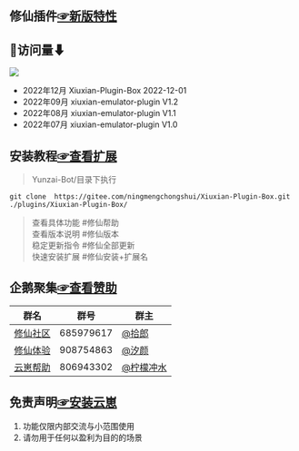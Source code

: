 ## 修仙插件[☞新版特性](https://gitee.com/ningmengchongshui/Xiuxian-Plugin-Box/blob/main/model/README.md)
## 🔄访问量⬇
 [![](https://profile-counter.glitch.me/Xiuxian-Plugin-Box/count.svg)](https://gitee.com/ningmengchongshui/Xiuxian-Plugin-Box)
- 2022年12月 Xiuxian-Plugin-Box 2022-12-01
- 2022年09月 xiuxian-emulator-plugin V1.2
- 2022年08月 xiuxian-emulator-plugin V1.1
- 2022年07月 xiuxian-emulator-plugin V1.0

## 安装教程[☞查看扩展](https://gitee.com/ningmengchongshui/Xiuxian-Plugin-Box/blob/main/plugins/README.md)        

>Yunzai-Bot/目录下执行      
```
git clone  https://gitee.com/ningmengchongshui/Xiuxian-Plugin-Box.git ./plugins/Xiuxian-Plugin-Box/   
```
>查看具体功能  #修仙帮助     
>查看版本说明  #修仙版本       
>稳定更新指令  #修仙全部更新  
>快速安装扩展  #修仙安装+扩展名   

## 企鹅聚集[☞查看赞助](https://gitee.com/ningmengchongshui/Xiuxian-Plugin-Box/blob/main/resources/README.md)      

群名  | 群号  |  群主 
------------- | -------------  | -------------   
| [修仙社区](https://afdian.net/a/ningmengchongshui) | 685979617 | [@拾郎](https://afdian.net/a/ningmengchongshui) |  
| [修仙体验](https://afdian.net/a/ningmengchongshui) | 908754863 | [@汐颜](https://gitee.com/mg1105194437) |   
| [云崽帮助](https://afdian.net/a/WinterChocolates) | 806943302 | [@柠檬冲水](https://gitee.com/djqkl_znje) |  

## 免责声明[☞安装云崽](https://gitee.com/Le-niao/Yunzai-Bot)             
1. 功能仅限内部交流与小范围使用       
2. 请勿用于任何以盈利为目的的场景    